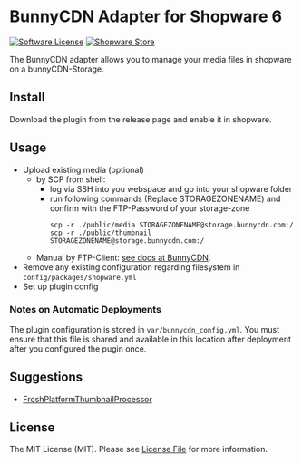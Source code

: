 # BunnyCDN Adapter for Shopware 6

[![Software License](https://img.shields.io/badge/license-MIT-brightgreen.svg?style=flat-square)](LICENSE.md) [![Shopware Store](https://img.shields.io/badge/shopware-store-blue.svg?style=flat-square)](https://store.shopware.com/en/frosh48851065217f/bunnycdn-media-storage-plugin-v3.html)

The BunnyCDN adapter allows you to manage your media files in shopware on a bunnyCDN-Storage.


## Install

Download the plugin from the release page and enable it in shopware.

## Usage
- Upload existing media (optional)
  - by SCP from shell:
    - log via SSH into you webspace and go into your shopware folder
    - run following commands (Replace STORAGEZONENAME) and confirm with the FTP-Password of your storage-zone
      ```
      scp -r ./public/media STORAGEZONENAME@storage.bunnycdn.com:/
      scp -r ./public/thumbnail STORAGEZONENAME@storage.bunnycdn.com:/
      ```
  - Manual by FTP-Client: [see docs at BunnyCDN](https://support.bunnycdn.com/hc/en-us/articles/115003780169-How-to-upload-and-access-files-from-your-Storage-Zone).
- Remove any existing configuration regarding filesystem in `config/packages/shopware.yml`
- Set up plugin config

### Notes on Automatic Deployments
The plugin configuration is stored in `var/bunnycdn_config.yml`. You must ensure that this file is shared and available in this location after deployment after you configured the pugin once.

## Suggestions

- [FroshPlatformThumbnailProcessor](https://github.com/FriendsOfShopware/FroshPlatformThumbnailProcessor)

## License

The MIT License (MIT). Please see [License File](LICENSE) for more information.

